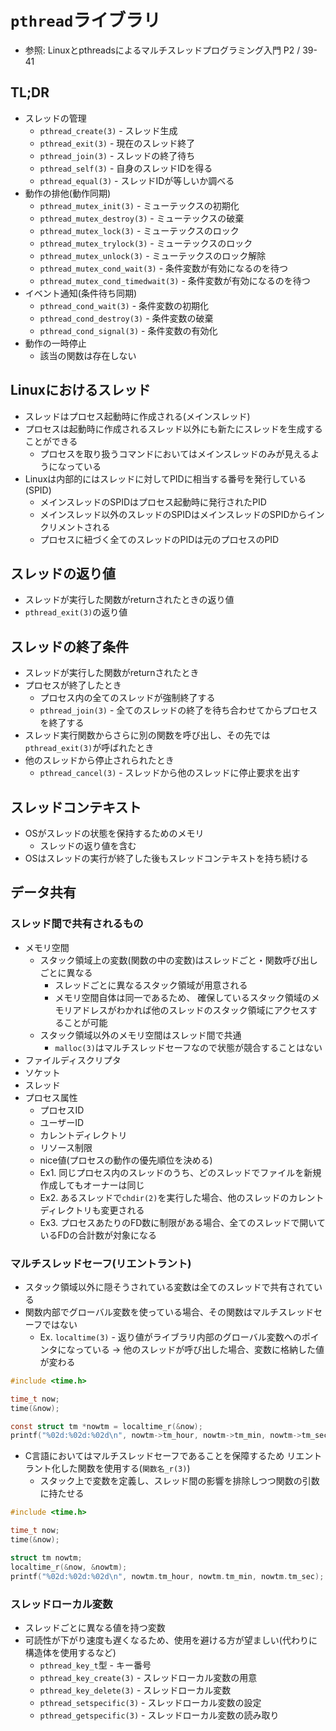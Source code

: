 # `pthread`ライブラリ
- 参照: Linuxとpthreadsによるマルチスレッドプログラミング入門 P2 / 39-41

## TL;DR
- スレッドの管理
  - `pthread_create(3)` - スレッド生成
  - `pthread_exit(3)`  - 現在のスレッド終了
  - `pthread_join(3)`  - スレッドの終了待ち
  - `pthread_self(3)`  - 自身のスレッドIDを得る
  - `pthread_equal(3)` - スレッドIDが等しいか調べる
- 動作の排他(動作同期)
  - `pthread_mutex_init(3)`           - ミューテックスの初期化
  - `pthread_mutex_destroy(3)`        - ミューテックスの破棄
  - `pthread_mutex_lock(3)`           - ミューテックスのロック
  - `pthread_mutex_trylock(3)`        - ミューテックスのロック
  - `pthread_mutex_unlock(3)`         - ミューテックスのロック解除
  - `pthread_mutex_cond_wait(3)`      - 条件変数が有効になるのを待つ
  - `pthread_mutex_cond_timedwait(3)` - 条件変数が有効になるのを待つ
- イベント通知(条件待ち同期)
  - `pthread_cond_wait(3)`    - 条件変数の初期化
  - `pthread_cond_destroy(3)` - 条件変数の破棄
  - `pthread_cond_signal(3)`  - 条件変数の有効化
- 動作の一時停止
  - 該当の関数は存在しない

## Linuxにおけるスレッド
- スレッドはプロセス起動時に作成される(メインスレッド)
- プロセスは起動時に作成されるスレッド以外にも新たにスレッドを生成することができる
  - プロセスを取り扱うコマンドにおいてはメインスレッドのみが見えるようになっている
- Linuxは内部的にはスレッドに対してPIDに相当する番号を発行している(SPID)
  - メインスレッドのSPIDはプロセス起動時に発行されたPID
  - メインスレッド以外のスレッドのSPIDはメインスレッドのSPIDからインクリメントされる
  - プロセスに紐づく全てのスレッドのPIDは元のプロセスのPID

## スレッドの返り値
- スレッドが実行した関数がreturnされたときの返り値
- `pthread_exit(3)`の返り値

## スレッドの終了条件
- スレッドが実行した関数がreturnされたとき
- プロセスが終了したとき
  - プロセス内の全てのスレッドが強制終了する
  - `pthread_join(3)` - 全てのスレッドの終了を待ち合わせてからプロセスを終了する
- スレッド実行関数からさらに別の関数を呼び出し、その先では`pthread_exit(3)`が呼ばれたとき
- 他のスレッドから停止されられたとき
  - `pthread_cancel(3)` - スレッドから他のスレッドに停止要求を出す

## スレッドコンテキスト
- OSがスレッドの状態を保持するためのメモリ
  - スレッドの返り値を含む
- OSはスレッドの実行が終了した後もスレッドコンテキストを持ち続ける

## データ共有
### スレッド間で共有されるもの
- メモリ空間
  - スタック領域上の変数(関数の中の変数)はスレッドごと・関数呼び出しごとに異なる
    - スレッドごとに異なるスタック領域が用意される
    - メモリ空間自体は同一であるため、
      確保しているスタック領域のメモリアドレスがわかれば他のスレッドのスタック領域にアクセスすることが可能
  - スタック領域以外のメモリ空間はスレッド間で共通
    - `malloc(3)`はマルチスレッドセーフなので状態が競合することはない
- ファイルディスクリプタ
- ソケット
- スレッド
- プロセス属性
  - プロセスID
  - ユーザーID
  - カレントディレクトリ
  - リソース制限
  - nice値(プロセスの動作の優先順位を決める)
  - Ex1. 同じプロセス内のスレッドのうち、どのスレッドでファイルを新規作成してもオーナーは同じ
  - Ex2. あるスレッドで`chdir(2)`を実行した場合、他のスレッドのカレントディレクトリも変更される
  - Ex3. プロセスあたりのFD数に制限がある場合、全てのスレッドで開いているFDの合計数が対象になる

### マルチスレッドセーフ(リエントラント)
- スタック領域以外に隠そうされている変数は全てのスレッドで共有されている
- 関数内部でグローバル変数を使っている場合、その関数はマルチスレッドセーフではない
  - Ex. `localtime(3)` - 返り値がライブラリ内部のグローバル変数へのポインタになっている
    -> 他のスレッドが呼び出した場合、変数に格納した値が変わる
```c
#include <time.h>

time_t now;
time(&now);

const struct tm *nowtm = localtime_r(&now);
printf("%02d:%02d:%02d\n", nowtm->tm_hour, nowtm->tm_min, nowtm->tm_sec);
```
- C言語においてはマルチスレッドセーフであることを保障するため
  リエントラント化した関数を使用する(`関数名_r(3)`)
  - スタック上で変数を定義し、スレッド間の影響を排除しつつ関数の引数に持たせる
```c
#include <time.h>

time_t now;
time(&now);

struct tm nowtm;
localtime_r(&now, &nowtm);
printf("%02d:%02d:%02d\n", nowtm.tm_hour, nowtm.tm_min, nowtm.tm_sec);
```

### スレッドローカル変数
- スレッドごとに異なる値を持つ変数
- 可読性が下がり速度も遅くなるため、使用を避ける方が望ましい(代わりに構造体を使用するなど)
  - `pthread_key_t`型 - キー番号
  - `pthread_key_create(3)`  - スレッドローカル変数の用意
  - `pthread_key_delete(3)`  - スレッドローカル変数
  - `pthread_setspecific(3)` - スレッドローカル変数の設定
  - `pthread_getspecific(3)` - スレッドローカル変数の読み取り
